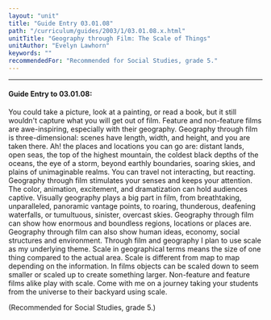 ```yaml
---
layout: "unit"
title: "Guide Entry 03.01.08"
path: "/curriculum/guides/2003/1/03.01.08.x.html"
unitTitle: "Geography through Film: The Scale of Things"
unitAuthor: "Evelyn Lawhorn"
keywords: ""
recommendedFor: "Recommended for Social Studies, grade 5."
---
```

<body>
<hr/>
 <h4>
  Guide Entry to 03.01.08:
 </h4>
 <p>
  You could take a picture, look at a painting, or read a book, but it still wouldn't capture what you will get out of film.  Feature and non-feature films are awe-inspiring, especially with their geography.  Geography through film is three-dimensional: scenes have length, width, and height, and you are taken there.  Ah! the places and locations you can go are: distant lands, open seas, the top of the highest mountain, the coldest black depths of the oceans, the eye of a storm, beyond earthly boundaries, soaring skies, and plains of unimaginable realms.  You can travel not interacting, but reacting.  Geography through film stimulates your senses and keeps your attention. The color, animation, excitement, and dramatization can hold audiences captive.  Visually geography plays a big part in film, from breathtaking, unparalleled, panoramic vantage points, to roaring, thunderous, deafening waterfalls, or tumultuous, sinister, overcast skies.  Geography through film can show how enormous and boundless regions, locations or places are.  Geography through film can also show human ideas, economy, social structures and environment.  Through film and geography I plan to use scale as my underlying theme.  Scale in geographical terms means the size of one thing compared to the actual area.  Scale is different from map to map depending on the information.  In films objects can be scaled down to seem smaller or scaled up to create something larger.  Non-feature and feature films alike play with scale.  Come with me on a journey taking your students from the universe to their backyard using scale.
 </p>
<p>
  (Recommended for Social Studies, grade 5.)
 </p>

</body>